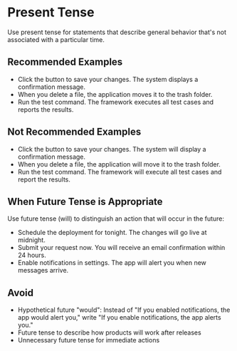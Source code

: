 # Present Tense

Use present tense for statements that describe general behavior that's not associated with a particular time.

## Recommended Examples

- Click the button to save your changes. The system displays a confirmation message.
- When you delete a file, the application moves it to the trash folder.
- Run the test command. The framework executes all test cases and reports the results.

## Not Recommended Examples

- Click the button to save your changes. The system will display a confirmation message.
- When you delete a file, the application will move it to the trash folder.
- Run the test command. The framework will execute all test cases and report the results.

## When Future Tense is Appropriate

Use future tense (will) to distinguish an action that will occur in the future:

- Schedule the deployment for tonight. The changes will go live at midnight.
- Submit your request now. You will receive an email confirmation within 24 hours.
- Enable notifications in settings. The app will alert you when new messages arrive.

## Avoid

- Hypothetical future "would": Instead of "If you enabled notifications, the app would alert you," write "If you enable notifications, the app alerts you."
- Future tense to describe how products will work after releases
- Unnecessary future tense for immediate actions